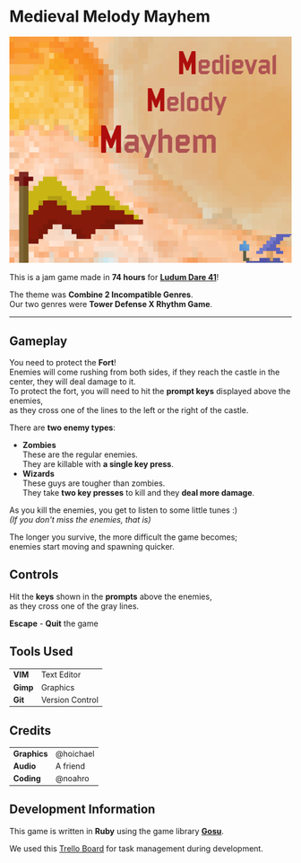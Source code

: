 # Medieval Melody Mayhem

![Medieval Melody Mayhem Thumbnail][thumbnail]

This is a jam game made in __74 hours__ for [__Ludum Dare 41__][ludum-dare-game]!  

The theme was __Combine 2 Incompatible Genres__.  
Our two genres were __Tower Defense X Rhythm Game__.

---


## Gameplay
You need to protect the __Fort__!  
Enemies will come rushing from both sides, if they reach the castle in the center, they will deal damage to it.  
To protect the fort, you will need to hit the __prompt keys__ displayed above the enemies,  
as they cross one of the lines to the left or the right of the castle.  

There are __two enemy types__:
- __Zombies__  
  These are the regular enemies.  
  They are killable with __a single key press__.  
- __Wizards__  
  These guys are tougher than zombies.  
  They take __two key presses__ to kill and they __deal more damage__.  

As you kill the enemies, you get to listen to some little tunes :)  
_(If you don't miss the enemies, that is)_  

The longer you survive, the more difficult the game becomes;  
enemies start moving and spawning quicker.  

## Controls
Hit the __keys__ shown in the __prompts__ above the enemies,  
as they cross one of the gray lines.  

__Escape__ - __Quit__ the game

## Tools Used
|      |                     |
| ---- | ------------------- |
| __VIM__  | Text Editor     |
| __Gimp__ | Graphics        |
| __Git__  | Version Control |

## Credits
|              |           |
| ------------ | --------- |
| __Graphics__ | @hoichael |
| __Audio__    | A friend  |
| __Coding__   | @noahro   |

## Development Information
This game is written in __Ruby__ using the game library [__Gosu__][gosu].  

We used this [Trello Board][trello-board] for task management during development.

[thumbnail]:       https://raw.githubusercontent.com/Noah2610/LD41/master/Thumbnail.png
[ludum-dare-game]: https://ldjam.com/events/ludum-dare/41/medieval-melody-mayhem
[gosu]:            https://www.libgosu.org/ruby.html
[trello-board]:    https://trello.com/b/pkaQPFyW/ld41
